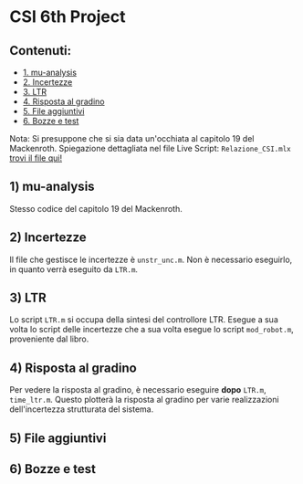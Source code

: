   # CSI 6th Project

## Contenuti:
* [1. mu-analysis](#1-mu-analysis)
* [2. Incertezze](#2-incertezze)
* [3. LTR](#3-ltr)
* [4. Risposta al gradino](#4-risposta-al-gradino)
* [5. File aggiuntivi](#5-file-aggiuntivi)
* [6. Bozze e test](#6-bozze-e-test)

Nota: Si presuppone che si sia data un'occhiata al capitolo 19 del Mackenroth.
Spiegazione dettagliata nel file Live Script: `Relazione_CSI.mlx` [trovi il file qui!](https://github.com/Elektron97/CSI-6th-Project/blob/main/Relazione_CSI.mlx)

## 1) mu-analysis
  Stesso codice del capitolo 19 del Mackenroth.

## 2) Incertezze
  Il file che gestisce le incertezze è `unstr_unc.m`. Non è necessario eseguirlo, in quanto verrà eseguito da `LTR.m`.

## 3) LTR
  Lo script `LTR.m` si occupa della sintesi del controllore LTR. Esegue a sua volta lo script delle incertezze che a sua volta esegue lo script `mod_robot.m`, 
  proveniente dal libro.
  
## 4) Risposta al gradino
  Per vedere la risposta al gradino, è necessario eseguire **dopo** `LTR.m`, `time_ltr.m`. Questo plotterà la risposta al gradino per varie realizzazioni dell'incertezza
  strutturata del sistema.

## 5) File aggiuntivi

## 6) Bozze e test
